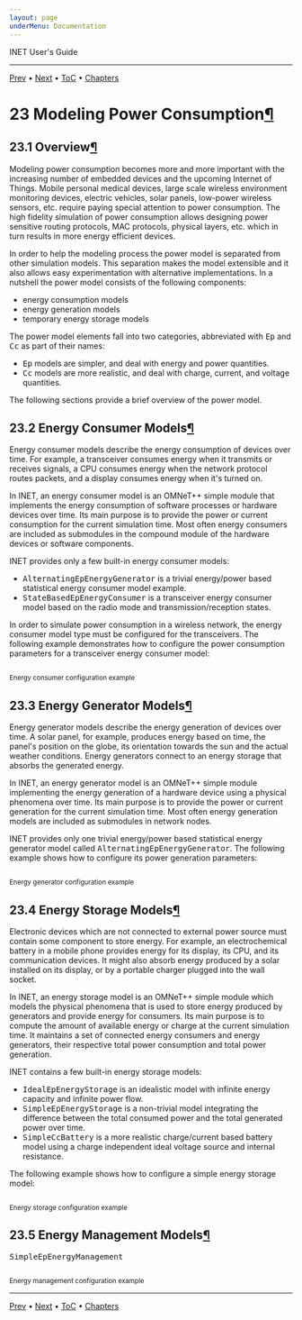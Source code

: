 ```yaml
---
layout: page
underMenu: Documentation
---
```




<div>INET User's Guide<hr width='100%'></div>
<div class='oppnavbar'><a href="chap22.html">Prev</a> &#8226; <a href="chap24.html">Next</a> &#8226; <a href="toc.html#toc_23">ToC</a> &#8226; <a href="index.html">Chapters</a></div><h1><a name="cha:power"></a>23 Modeling Power Consumption<a class="headerlink" href="#cha:power" title="Permalink to this headline">&para;</a></h1>

<p><h2><a name="sec:power:overview"></a>23.1 Overview<a class="headerlink" href="#sec:power:overview" title="Permalink to this headline">&para;</a></h2>

<p>Modeling power consumption becomes more and more important with the increasing
number of embedded devices and the upcoming Internet of Things. Mobile personal
medical devices, large scale wireless environment monitoring devices, electric
vehicles, solar panels, low-power wireless sensors, etc. require paying special
attention to power consumption. The high fidelity simulation of power
consumption allows designing power sensitive routing protocols, MAC protocols,
physical layers, etc. which in turn results in more energy efficient devices.

<p>In order to help the modeling process the power model is separated from other
simulation models. This separation makes the model extensible and it also allows
easy experimentation with alternative implementations. In a nutshell the power
model consists of the following components:

<p><ul>
  <li> energy consumption models</li>
  <li> energy generation models</li>
  <li> temporary energy storage models</li>
</ul>

<p>The power model elements fall into two categories, abbreviated with <tt>Ep</tt>
and <tt>Cc</tt> as part of their names:

<p><ul>
  <li> <tt>Ep</tt> models are simpler, and deal with energy and power quantities.</li>
  <li> <tt>Cc</tt> models are more realistic, and deal with charge, current, and voltage quantities.</li>
</ul>

<p>The following sections provide a brief overview of the power model.

<p><h2><a name="sec:power:energy-consumer-models"></a>23.2 Energy Consumer Models<a class="headerlink" href="#sec:power:energy-consumer-models" title="Permalink to this headline">&para;</a></h2>

<p>Energy consumer models describe the energy consumption of devices over time.
For example, a transceiver consumes energy when it transmits or
receives signals, a CPU consumes energy when the network protocol routes
packets, and a display consumes energy when it's turned on.

<p>In INET, an energy consumer model is an OMNeT++ simple module that implements
the energy consumption of software processes or hardware devices over time.
Its main purpose is to provide the power or current consumption for the
current simulation time. Most often energy consumers are included as
submodules in the compound module of the hardware devices or software
components.

<p>INET provides only a few built-in energy consumer models:

<p><ul>
        <li> <tt>AlternatingEpEnergyGenerator</tt> is a trivial energy/power based statistical energy consumer model example.</li>
        <li> <tt>StateBasedEpEnergyConsumer</tt> is a transceiver energy consumer model based on the radio mode and transmission/reception states.</li>
</ul>

<p>In order to simulate power consumption in a wireless network, the energy
consumer model type must be configured for the transceivers. The following
example demonstrates how to configure the power consumption parameters for
a transceiver energy consumer model:

<p><pre class="snippet" src="Snippets.ini" after="#!EnergyConsumerConfigurationExample" until="#!End"></pre><small>Energy consumer configuration example</small>
<p>
<h2><a name="sec:power:energy-generator-models"></a>23.3 Energy Generator Models<a class="headerlink" href="#sec:power:energy-generator-models" title="Permalink to this headline">&para;</a></h2>

<p>Energy generator models describe the energy generation of devices over time.
A solar panel, for example, produces energy based on time, the panel's
position on the globe, its orientation towards the sun and the actual weather
conditions. Energy generators connect to an energy storage that absorbs the
generated energy.

<p>In INET, an energy generator model is an OMNeT++ simple module implementing
the energy generation of a hardware device using a physical phenomena over
time. Its main purpose is to provide the power or current generation for
the current simulation time. Most often energy generation models are
included as submodules in network nodes.

<p>INET provides only one trivial energy/power based statistical energy
generator model called <tt>AlternatingEpEnergyGenerator</tt>. The following
example shows how to configure its power generation parameters:

<p><pre class="snippet" src="Snippets.ini" after="#!EnergyGeneratorConfigurationExample" until="#!End"></pre><small>Energy generator configuration example</small>
<p><h2><a name="sec:power:energy-storage-models"></a>23.4 Energy Storage Models<a class="headerlink" href="#sec:power:energy-storage-models" title="Permalink to this headline">&para;</a></h2>

<p>Electronic devices which are not connected to external power source must contain
some component to store energy. For example, an electrochemical battery in a
mobile phone provides energy for its display, its CPU, and its communication
devices. It might also absorb energy produced by a solar installed on its
display, or by a portable charger plugged into the wall socket.

<p>In INET, an energy storage model is an OMNeT++ simple module which models
the physical phenomena that is used to store energy produced by generators
and provide energy for consumers. Its main purpose is to compute the amount
of available energy or charge at the current simulation time. It maintains
a set of connected energy consumers and energy generators, their respective
total power consumption and total power generation.

<p>INET contains a few built-in energy storage models:

<p><ul>
        <li> <tt>IdealEpEnergyStorage</tt> is an idealistic model with infinite energy capacity and infinite power flow.</li>
        <li> <tt>SimpleEpEnergyStorage</tt> is a non-trivial model integrating the difference between the total consumed power and the total generated power over time.</li>
        <li> <tt>SimpleCcBattery</tt> is a more realistic charge/current based battery model using a charge independent ideal voltage source and internal resistance.</li>
</ul>

<p>The following example shows how to configure a simple energy storage model:

<p><pre class="snippet" src="Snippets.ini" after="#!EnergyStorageConfigurationExample" until="#!End"></pre><small>Energy storage configuration example</small>
<p><h2><a name="sec:power:energy-management-models"></a>23.5 Energy Management Models<a class="headerlink" href="#sec:power:energy-management-models" title="Permalink to this headline">&para;</a></h2>


<tt>SimpleEpEnergyManagement</tt>

<p><pre class="snippet" src="Snippets.ini" after="#!EnergyManagementConfigurationExample" until="#!End"></pre><small>Energy management configuration example</small>
<p>


<hr class='pgbr'><div class='oppnavbar'><a href="chap22.html">Prev</a> &#8226; <a href="chap24.html">Next</a> &#8226; <a href="toc.html#toc_23">ToC</a> &#8226; <a href="index.html">Chapters</a></div>
